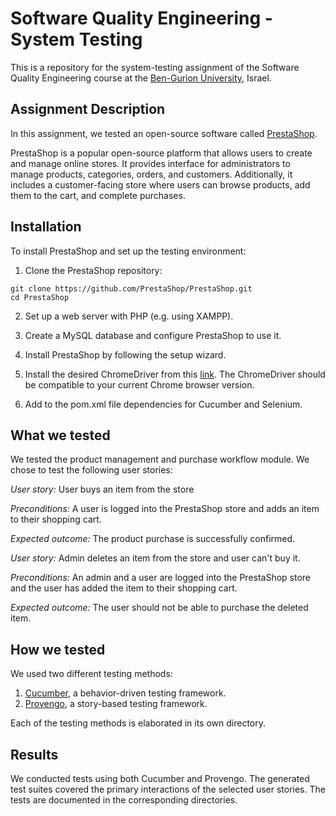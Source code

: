 # Software Quality Engineering - System Testing
This is a repository for the system-testing assignment of the Software Quality Engineering course at the [Ben-Gurion University](https://in.bgu.ac.il/), Israel.

## Assignment Description
In this assignment, we tested an open-source software called [PrestaShop](https://prestashop.com/).

PrestaShop is a popular open-source platform that allows users to create and manage online stores. It provides interface for administrators to manage products, categories, orders, and customers. Additionally, it includes a customer-facing store where users can browse products, add them to the cart, and complete purchases.

## Installation
To install PrestaShop and set up the testing environment:

1. Clone the PrestaShop repository:
```
git clone https://github.com/PrestaShop/PrestaShop.git
cd PrestaShop
```
2. Set up a web server with PHP (e.g. using XAMPP).

3. Create a MySQL database and configure PrestaShop to use it.

4. Install PrestaShop by following the setup wizard.

5. Install the desired ChromeDriver from this [link](https://developer.chrome.com/docs/chromedriver/downloads?hl=he).
   The ChromeDriver should be compatible to your current Chrome browser version.

6. Add to the pom.xml file dependencies for Cucumber and Selenium.

## What we tested
We tested the product management and purchase workflow module. We chose to test the following user stories: 

*User story:* User buys an item from the store

*Preconditions:* A user is logged into the PrestaShop store and adds an item to their shopping cart.

*Expected outcome:* The product purchase is successfully confirmed.

*User story:* Admin deletes an item from the store and user can't buy it.

*Preconditions:* An admin and a user are logged into the PrestaShop store and the user has added the item to their shopping cart.

*Expected outcome:* The user should not be able to purchase the deleted item.

## How we tested
We used two different testing methods:
1. [Cucumber](https://cucumber.io/), a behavior-driven testing framework.
2. [Provengo](https://provengo.tech/), a story-based testing framework.

Each of the testing methods is elaborated in its own directory. 

## Results
We conducted tests using both Cucumber and Provengo. The generated test suites covered the primary interactions of the selected user stories. The tests are documented in the corresponding directories.
